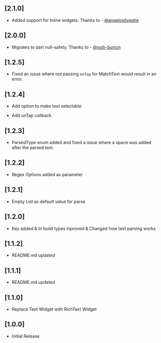 ## [2.1.0]

- Added support for Inline widgets. Thanks to - [@angelosilvestre](https://github.com/angelosilvestre)

## [2.0.0]

- Migrates to dart null-safety. Thanks to - [@josh-burton](https://github.com/josh-burton)

## [1.2.5]

- Fixed an issue where not passing `onTap` for MatchText would result in an error.

## [1.2.4]

- Add option to make text selectable

- Add onTap callback

## [1.2.3]

- ParsedType enum added and fixed a issue where a space was added after the parsed text.

## [1.2.2]

- Regex Options added as parameter

## [1.2.1]

- Empty List as default value for parse

## [1.2.0]

- Key added & In build types inproved & Changed how text parsing works

## [1.1.2]

- README.md updated

## [1.1.1]

- README.md updated

## [1.1.0]

- Replace Text Widget with RichText Widget

## [1.0.0]

- Initial Release
